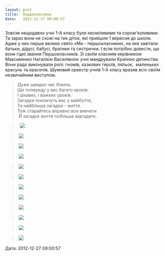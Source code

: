```yaml
---
layout: post
title:  Першокласники
date:   2012-12-27 09:00:57
---
```

Зовсім нещодавно учні 1-А класу були несміливими та сором'язливими. Та зараз вони не схожі на тих діток, які прийшли 1 вересня до школи. Адже у них перше велике свято «Ми - першокласники», на яке завітали батьки, дідусі, бабусі, братики та сестрички. І всім потрібно довести, що вони гідні звання Першокласників. Зі своїм класним керівником Максименко Наталією Василівною учні мандрували Країною дитинства. Вони радо виконували ролі: гномів, казкових героїв, ляльок,  маленьких красунь та красенів. Шумовий оркестр учнів 1-А класу вразив всіх своїм незвичайним виступом.  

> Дуже швидко час біжить.  
> Ще попереду у вас багато кроків:  
> І цікавих, і важких уроків.  
> Загадки покличуть вас у майбуття,  
> Та найбільша загадка - життя.  
> Тож старайтесь вправно все вивчати  
>  Й загадок життя побільше відгадати.

>   ![](/assets/tiger-1356591312.jpg)

>  ![](/assets/tiger-1356591342.jpg)

>  ![](/assets/tiger-1356591371.jpg)

>  ![](/assets/tiger-1356591400.jpg)

>  ![](/assets/tiger-1356591425.jpg)

>  ![](/assets/tiger-1356591461.jpg)

>  ![](/assets/tiger-1356591489.jpg)

>  ![](/assets/tiger-1356591518.jpg)

>  ![](/assets/tiger-1356591545.jpg)

>  ![](/assets/tiger-1356591574.jpg)

>  ![](/assets/tiger-1356591601.jpg)

>  ![](/assets/tiger-1356591630.jpg)

  
Дата: 2012-12-27 09:00:57